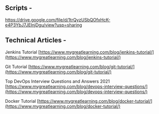 Scripts -
--
https://drive.google.com/file/d/1trQyzUSbQOfxHcK-e4P3YbJ7JEInjDgu/view?usp=sharing

Technical Articles -
--
Jenkins Tutorial
[https://www.mygreatlearning.com/blog/jenkins-tutorial/](https://www.mygreatlearning.com/blog/jenkins-tutorial/)

Git Tutorial
[https://www.mygreatlearning.com/blog/git-tutorial/](https://www.mygreatlearning.com/blog/git-tutorial/)

Top DevOps Interview Questions and Answers 2021
[https://www.mygreatlearning.com/blog/devops-interview-questions/](https://www.mygreatlearning.com/blog/devops-interview-questions/)

Docker Tutorial
[https://www.mygreatlearning.com/blog/docker-tutorial/](https://www.mygreatlearning.com/blog/docker-tutorial/)